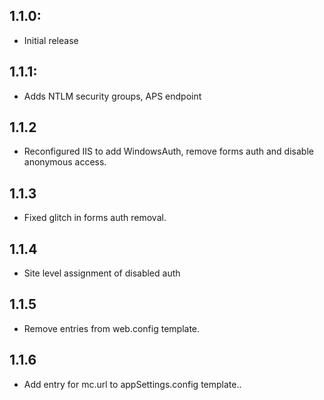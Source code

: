 ## 1.1.0:
* Initial release
## 1.1.1:
* Adds NTLM security groups, APS endpoint
## 1.1.2
* Reconfigured IIS to add WindowsAuth, remove forms auth and disable anonymous access.
## 1.1.3
* Fixed glitch in forms auth removal.
## 1.1.4
* Site level assignment of disabled auth
## 1.1.5
* Remove entries from web.config template.
## 1.1.6
* Add entry for mc.url to appSettings.config template..
